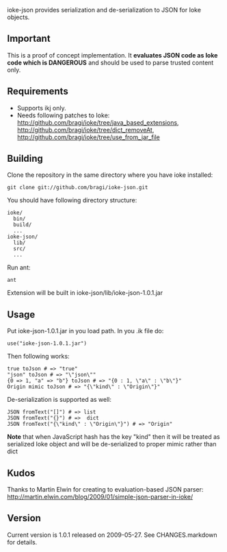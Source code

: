 ioke-json provides serialization and de-serialization to JSON for Ioke  objects.

## Important

This is a proof of concept implementation. It **evaluates JSON code as Ioke code which is DANGEROUS** and should be used to parse trusted content only.

## Requirements

* Supports ikj only.
* Needs following patches to Ioke: http://github.com/bragi/ioke/tree/java_based_extensions, http://github.com/bragi/ioke/tree/dict_removeAt,
http://github.com/bragi/ioke/tree/use_from_jar_file

## Building

Clone the repository in the same directory where you have ioke installed:

    git clone git://github.com/bragi/ioke-json.git

You should have following directory structure:

    ioke/
      bin/
      build/
      ...
    ioke-json/
      lib/
      src/
      ...

Run ant:

    ant

Extension will be built in ioke-json/lib/ioke-json-1.0.1.jar

## Usage

Put ioke-json-1.0.1.jar in you load path. In you .ik file do:

    use("ioke-json-1.0.1.jar")

Then following works:

    true toJson # => "true"
    "json" toJson # => "\"json\""
    {0 => 1, "a" => "b"} toJson # => "{0 : 1, \"a\" : \"b\"}"
    Origin mimic toJson # => "{\"kind\" : \"Origin\"}"

De-serialization is supported as well:

    JSON fromText("[]") # => list
    JSON fromText("{}") # =>  dict
    JSON fromText("{\"kind\" : \"Origin\"}") # => "Origin"

**Note** that when JavaScript hash has the key "kind" then it will be treated as serialized Ioke object and will be de-serialized to proper mimic rather than dict

## Kudos

Thanks to Martin Elwin for creating to evaluation-based JSON parser: http://martin.elwin.com/blog/2009/01/simple-json-parser-in-ioke/

## Version

Current version is 1.0.1 released on 2009-05-27. See CHANGES.markdown for details.
